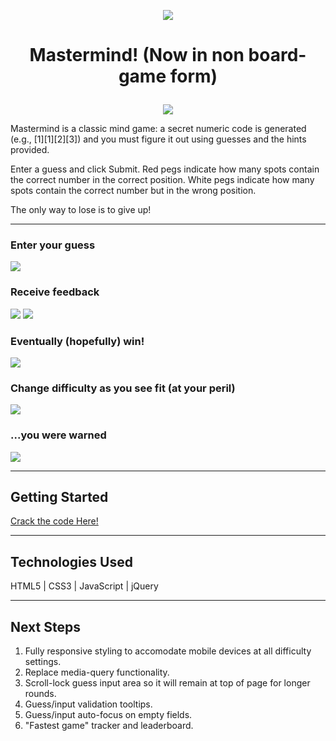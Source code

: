 <p align="center">
<img src = images/mastermind.jpg>
</p>

# <p align="center">Mastermind! (Now in non board-game form)</p>

<p align="center">
<img src = images/sc1-init.png>
</p>

Mastermind is a classic mind game: a secret numeric code is generated (e.g., [1][1][2][3]) and you must figure it out using guesses and the hints provided.

Enter a guess and click Submit. Red pegs indicate how many spots contain the correct number in the correct position. White pegs indicate how many spots contain the correct number but in the wrong position.

The only way to lose is to give up!

---

### Enter your guess

<img src = images/sc2-guess.png>

### Receive feedback

<img src = images/sc3-feedback.png>
<img src = images/sc4-feedback2.png>

### Eventually (hopefully) win!

<img src = images/sc5-victory.png>

### Change difficulty as you see fit (at your peril)

<img src = images/sc6-diff-set.png>

### ...you were warned

<img src = images/sc7-diff-high.png>

---

## Getting Started

[Crack the code Here!](https://butonemike.github.io/gaMastermind)

---

## Technologies Used

HTML5 | CSS3 | JavaScript | jQuery

---

## Next Steps

1. Fully responsive styling to accomodate mobile devices at all difficulty settings.
2. Replace media-query functionality.
3. Scroll-lock guess input area so it will remain at top of page for longer rounds.
4. Guess/input validation tooltips.
5. Guess/input auto-focus on empty fields.
6. "Fastest game" tracker and leaderboard.